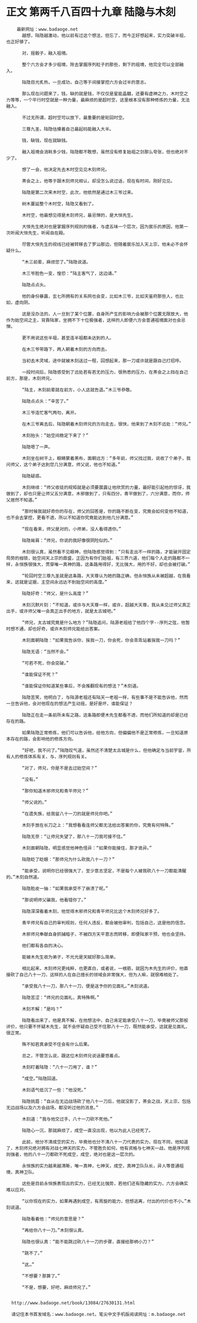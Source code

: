 # 正文 第两千八百四十九章 陆隐与木刻
        最新网址：www.badaoge.net
          越想，陆隐越激动，他以前有过这个想法，但忘了，而今正好想起来，实力突破半祖，也正好够了。
      
          对，摇骰子，融入祖境。
      
          整个六方会才多少祖境，除去掌握序列粒子的那些，剩下的祖境，他完全可以全部融入。
      
          陆隐目光炙热，一旦成功，自己等于间接掌控六方会过半的意志。
      
          那么现在问题来了，钱，缺的就是钱，不仅仅是星能晶髓，还要有虚神之力，木时空之力等等，一个平行时空就是一种力量，最麻烦的是超时空，这里根本没有那种修炼的力量，无法融入。
      
          不过无所谓，超时空可以放下，最重要的是轮回时空。
      
          三尊九圣，陆隐估摸着自己最起码能融入大半。
      
          钱，缺钱，现在就缺钱。
      
          融入祖境会消耗多少钱，陆隐都不敢想，虽然没有修复始祖之剑那么夸张，但也绝对不少了。
      
          想了一会，他决定先去木时空见见木刻师兄。
      
          茶会之上，他等于跟木刻师兄相认，却没怎么说过话，现在有时间，刚好见见。
      
          陆隐是第二次来木时空，此次，他依然是通过木三爷过来。
      
          树木蔓延整个木时空，陆隐又看到了。
      
          木时空，他最想见得是木刻师兄，最忌惮的，是大恒先生。
      
          大恒先生绝对也是掌握序列规则的强者，与虚五味一个层次，因为宸乐的原因，他第一次听闻大恒先生，听闻自在殿。
      
          尽管大恒先生的视线已经被转移去了罗汕那边，但随着宸乐加入天上宗，他未必不会怀疑什么。
      
          “木三前辈，麻烦您了。”陆隐说道。
      
          木三爷脸色一变，惶恐：“陆主客气了，这边请。”
      
          陆隐点点头。
      
          他的身份暴露，玄七所拥有的关系网也会变，比如木三爷，比如天鉴府那些人，也比如，虚向阴。
      
          这是没办法的，人一旦到了某个位置，自身所产生的影响力会被那个位置无限放大，他作为始空间之主，背靠陆家，坐拥不下十位极强者，这样的人即便六方会普通祖境面对也会忌惮。
      
          更不用说这些半祖，甚至连半祖都未达到的人。
      
          在木三爷带路下，两人朝着木刻的方向而去。
      
          当初去木灵域，途中就被木刻送过一程，回想起来，那一刀或许就是跟自己打招呼。
      
          一段时间后，陆隐感受到了远处若有若无的压力，很熟悉的压力，在茶会之上挡在自己前方，那是，木刻师兄。
      
          “陆主，木刻前辈就在前方，小人这就告退。”木三爷恭敬。
      
          陆隐点点头：“辛苦了。”
      
          木三爷连忙客气两句，离开。
      
          在木三爷离去后，陆隐朝着木刻师兄的方向走去，很快，他来到了木刻不远处：“师兄。”
      
          木刻抬头：“始空间稳定下来了？”
      
          陆隐嗯了一声。
      
          木刻坐在树干上，眼睛蒙着黑布，面朝远方：“多年前，师父找过我，说收了个弟子，我问师父，这个弟子达到您几分满意，师父说，他也不知道。”
      
          陆隐疑惑。
      
          木刻继续：“师父收徒的规矩就是必须要展露让他欣赏的力量，最好能引起他的惊讶，我做到了，却也只是让师父五分满意，木邪做到了，只有四分，青平做到了，六分满意，而你，师父居然不知道。”
      
          “那时候我就好奇你的存在，师父的回答是，你的路不断在变，究竟会如何变他不知道，也不会去掌控，更看不透，所以不知道你究竟能达到他几分满意。”
      
          “现在看来，师父是对的，小师弟，没人看得透你。”
      
          陆隐耸肩：“师兄，你说的我好像很阴险似的。”
      
          木刻很认真，虽然看不见眼神，但陆隐感觉得到：“只有走出不一样的路，才能破开固定局势的枷锁，始空间天上宗的鼎盛，正因为有你们始祖，有三界六道，他们每个人走的路都不一样，永恒族很强大，贯穿唯一真神的路，这条路用得好，无比强大，用的不好，却也会被打破。”
      
          “轮回时空三尊九圣就是这条路，大天尊认为她的路正确，但永恒族从未被超越，在我看来，这就是证据，主空间永远达不到始空间的高度。”
      
          陆隐好奇：“师父，是什么高度？”
      
          木刻沉默片刻：“不知道，或许与大天尊一样，或许，超越大天尊，我从未见过师父真正出手，或许师父唯一会真正出手的地方，就是太古城吧。”
      
          “师兄，太古城究竟是什么地方？”陆隐追问，陆源老祖给了他四个字--序列之弦，他暂时想不通，却也好奇，或许木刻师兄能给出答案。
      
          木刻面朝陆隐：“如果我告诉你，挨我一刀，你会死，你会乖乖站着挨我一刀吗？”
      
          陆隐无语：“当然不会。”
      
          “可若不死，你会突破。”
      
          “谁能保证不死？”
      
          “谁能保证你知道某些事后，不会推翻现有的想法？”木刻道。
      
          陆隐苦笑，他明白了，与陆源老祖还有陆天一老祖一样，有些事不是不能告诉他，然而一旦告诉他，会对他现在的想法产生动摇，是好是坏，谁能保证？
      
          陆隐正在走一条前所未有之路，这条路即便木先生都看不透，而他们所知道的却是已经存在的路。
      
          如果陆隐正常修炼，他们可以告诉他，给他方向，但偏偏他不是正常修炼，一旦知道原本存在的路，会影响他的修炼方向。
      
          “好吧，我不问了。”陆隐叹气道，虽然还不清楚太古城是什么，但他确定与当前宇宙，所有人的修炼体系有关，与，序列规则有关。
      
          “对了，师兄，你是不是去过始空间？”
      
          “没有。”
      
          “那你知道木邪师兄和青平师兄？”
      
          “师父说的。”
      
          “在遗失族，给我留八十一刀的就是师兄你吧。”
      
          木刻手放在长刀之上：“我想看看连师父都无法给出答案的你，究竟有何特殊。”
      
          陆隐无奈：“让师兄失望了，那八十一刀我可接不住。”
      
          木刻面朝陆隐，明显感觉他神色怪异：“如果你能接住，那才诡异。”
      
          陆隐眨了眨眼：“那师兄为什么砍我八十一刀？”
      
          “能承受，说明你已经很强大了，至少意志坚定，不是每个人被我砍八十一刀都能清醒的。”木刻自然道。
      
          陆隐脸皮一抽：“如果我承受不了崩溃了呢。”
      
          “那说明师父骗我，他看错你了。”
      
          陆隐深深看着木刻，他觉得木邪师兄和青平师兄比这个木刻师兄好多了。
      
          青平师兄有自己的审判规则，任何人违反，都会被他审判，包括自己，这是他的信念。
      
          木邪师兄奉献自身抓捕暗子，不被四方天平意志而转移，即便陆家干预，他也会坚持。
      
          他们都有各自的决心。
      
          能被木先生收为弟子，不光光是天赋好那么简单。
      
          相比起来，木刻师兄更纯粹，也更直白，或者说，一根筋，就因为木先生的评价，他直接砍了自己八十一刀，这样的人在自己擅长的领域会非常强大，但为人嘛，就很难相处了。
      
          “承受我八十一刀，那八十一刀，便是送予你的见面礼。”木刻说道。
      
          陆隐苦涩：“师兄的见面礼，真特殊啊。”
      
          木刻不解：“是吗？”
      
          陆隐看出来了，他是真不解，在他想法中，自己肯定能承受八十一刀，毕竟被师父那般评价，他只要不怀疑木先生，就不会怀疑自己受不住那八十一刀，既然能承受，这就是见面礼，很正常。
      
          殊不知若真承受不住会有什么后果。
      
          总之，不管怎么说，跟这位木刻师兄说话要悠着点。
      
          木刻盯着陆隐：“八十一刀用了，谁？”
      
          “成空。”陆隐回道。
      
          木刻语气低沉了一些：“他没死。”
      
          陆隐挑眉：“自从在无边战场砍了他八十一刀后，他就没影了，茶会之战，天上宗，包括无边战场以及六方会战场，都没听过他的消息。”
      
          木刻道：“我与他交过手，八十一刀砍不死他。”
      
          陆隐心一沉，那就麻烦了，成空一直没出现，他以为此人已经死了。
      
          此前，他分不清成空的实力，毕竟他也分不清八十一刀代表的实力，现在不同，他知道了，木刻师兄绝对拥有对战七神天的实力，不管胜负如何，他有资格与七神天一战，他是序列规则强者，他的八十一刀都砍不死成空，成空，绝对也是这一层次的。
      
          永恒族的实力越来越清晰，唯一真神，七神天，成空，真神卫队队长，异人等普通祖境，真神卫队。
      
          这些是目前永恒族表现出的实力，已经无比强势，若他们还有隐藏的实力，六方会确实难以应对。
      
          “以你现在的实力，如果再遇到成空，有周旋的能力，但想逃离，付出的代价也不小。”木刻说道。
      
          陆隐看着他：“师兄的意思是？”
      
          “再给你八十一刀。”木刻很认真。
      
          陆隐也很认真：“能不能跳过砍八十一刀的步骤，直接给那柄小刀？”
      
          “跳不了。”
      
          “这…”
      
          “不想要？那算了。”
      
          “不是，想要，好吧，麻烦师兄了。”
      
      
      http://www.badaoge.net/book/13084/27630131.html
      
      请记住本书首发域名：www.badaoge.net。笔尖中文手机版阅读网址：m.badaoge.net